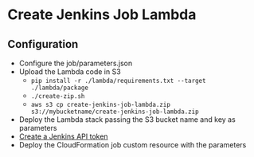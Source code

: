 # Create Jenkins Job Lambda

## Configuration
- Configure the job/parameters.json
- Upload the Lambda code in S3
    - `pip install -r ./lambda/requirements.txt --target ./lambda/package`
    - `./create-zip.sh`
    - `aws s3 cp create-jenkins-job-lambda.zip s3://mybucketname/create-jenkins-job-lambda.zip`
- Deploy the Lambda stack passing the S3 bucket name and key as parameters
- [Create a Jenkins API token](https://stackoverflow.com/a/45466184/2272346)
- Deploy the CloudFormation job custom resource with the parameters
